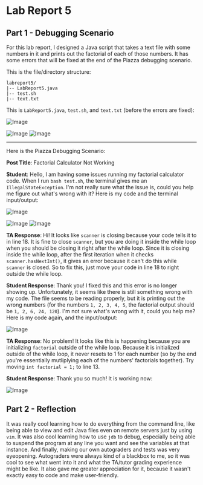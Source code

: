# Lab Report 5

## Part 1 - Debugging Scenario

For this lab report, I designed a Java script that takes a text file with some numbers in it and prints out the factorial of each of those numbers. It has some errors that will be fixed at the end of the Piazza debugging scenario.

This is the file/directory structure:

```
labreport5/
|-- LabReport5.java
|-- test.sh
|-- text.txt
```

This is `LabReport5.java`, `test.sh`, and `text.txt` (before the errors are fixed):

![Image](lab5_1.png)

![Image](lab5_2.png)                   ![Image](lab5_3.png)


***

Here is the Piazza Debugging Scenario:

**Post Title**: Factorial Calculator Not Working

**Student**: Hello, I am having some issues running my factorial calculator code. When I run `bash test.sh`, the terminal gives me an `IllegalStateException`. I'm not really sure what the issue is, could you help me figure out what's wrong with it? Here is my code and the terminal input/output:

![Image](lab5error4.png)

![Image](lab5_2.png)                   ![Image](lab5_3.png)

**TA Response**: Hi! It looks like `scanner` is closing because your code tells it to in line 18. It is fine to close `scanner`, but you are doing it inside the while loop when you should be closing it right after the while loop. Since it is closing inside the while loop, after the first iteration when it checks `scanner.hasNextInt()`, it gives an error because it can't do this while `scanner` is closed. So to fix this, just move your code in line 18 to right outside the while loop.

**Student Response**: Thank you! I fixed this and this error is no longer showing up. Unfortunately, it seems like there is still something wrong with my code. The file seems to be reading properly, but it is printing out the wrong numbers (for the numbers `1, 2, 3, 4, 5`, the factorial output should be `1, 2, 6, 24, 120`). I'm not sure what's wrong with it, could you help me? Here is my code again, and the input/output:

![Image](lab5error3.png)

**TA Response**: No problem! It looks like this is happening because you are initializing `factorial` outside of the while loop. Because it is initialized outside of the while loop, it never resets to 1 for each number (so by the end you're essentially mutliplying each of the numbers' factorials together). Try moving `int factorial = 1;` to line 13.

**Student Response**: Thank you so much! It is working now:

![Image](lab5working2.png)


## Part 2 - Reflection

It was really cool learning how to do everything from the command line, like being able to view and edit Java files even on remote servers just by using `vim`. It was also cool learning how to use `jdb` to debug, especially being able to suspend the program at any line you want and see the variables at that instance. And finally, making our own autograders and tests was very eyeopening. Autograders were always kind of a blackbox to me, so it was cool to see what went into it and what the TA/tutor grading experience might be like. It also gave me greater appreciation for it, because it wasn't exactly easy to code and make user-friendly.
